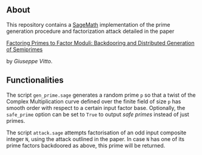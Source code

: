 ## About
This repository contains a [SageMath](https://www.sagemath.org) implementation of the prime generation procedure and factorization attack detailed in the paper 

[Factoring Primes to Factor Moduli: Backdooring and Distributed Generation of Semiprimes](https://eprint.iacr.org/2021/1610)

by _Giuseppe Vitto_.


## Functionalities
The script `gen_prime.sage` generates a random prime `p` so that a twist of the Complex Multiplication curve defined over the finite field of size `p` has smooth order with respect to a certain input factor base. Optionally, the `safe_prime` option can be set to `True` to output _safe primes_ instead of just primes.

The script `attack.sage` attempts factorisation of an odd input composite integer `N`, using the attack outlined in the paper. In case `N` has one of its prime factors backdoored as above, this prime will be returned.

